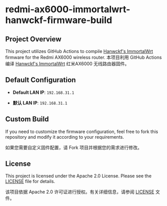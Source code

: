 # redmi-ax6000-immortalwrt-hanwckf-firmware-build

## Project Overview  

This project utilizes GitHub Actions to compile [Hanwckf's ImmortalWrt](https://github.com/hanwckf/immortalwrt-mt798x) firmware for the Redmi AX6000 wireless router.
本项目利用 GitHub Actions 编译 [Hanwckf's ImmortalWrt](https://github.com/hanwckf/immortalwrt-mt798x) 红米AX6000 无线路由器固件。

## Default Configuration  

- **Default LAN IP**: `192.168.31.1`  

- **默认 LAN IP**: `192.168.31.1`  

## Custom Build  

If you need to customize the firmware configuration, feel free to fork this repository and modify it according to your requirements. 

如果您需要自定义固件配置，请 Fork 项目并根据您的需求进行修改。

## License  

This project is licensed under the Apache 2.0 License. Please see the [LICENSE](LICENSE) file for details.

该项目依据 Apache 2.0 许可证进行授权。有关详细信息，请参阅 [LICENSE](LICENSE) 文件。

